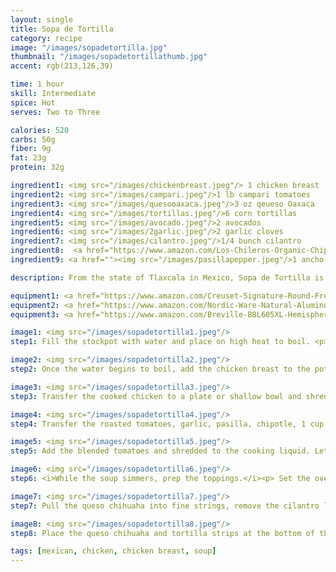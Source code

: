 ```yaml
---
layout: single
title: Sopa de Tortilla
category: recipe
image: "/images/sopadetortilla.jpg"
thumbnail: "/images/sopadetortillathumb.jpg"
accent: rgb(213,126,39)

time: 1 hour
skill: Intermediate
spice: Hot
serves: Two to Three

calories: 520
carbs: 50g
fiber: 9g
fat: 23g
protein: 32g

ingredient1: <img src="/images/chickenbreast.jpeg"/> 1 chicken breast
ingredient2: <img src="/images/campari.jpeg"/>1 lb campari tomatoes
ingredient3: <img src="/images/quesooaxaca.jpeg"/>3 oz qeueso Oaxaca
ingredient4: <img src="/images/tortillas.jpeg"/>6 corn tortillas
ingredient5: <img src="/images/avocado.jpeg"/>2 avocados
ingredient6: <img src="/images/2garlic.jpeg"/>2 garlic cloves
ingredient7: <img src="/images/cilantro.jpeg"/>1/4 bunch cilantro
ingredient8:  <a href="https://www.amazon.com/Los-Chileros-Organic-Chipotle-Package/dp/B00DIX9E3A/ref=as_li_ss_tl?ie=UTF8&qid=1481596889&sr=8-1&keywords=dried+chipotle+pepper&th=1&linkCode=ll1&tag=cilalime09-20&linkId=0458b689f247ea4baaafdb5f84085ce8"><img src="/images/chipotlepepper.jpeg"/>1 chipotle pepper</a>
ingredient9: <a href=""><img src="/images/pasillapepper.jpeg"/>1 ancho pepper</a>

description: From the state of Tlaxcala in Mexico, Sopa de Tortilla is a staple in Mexican and Tex-Mex kitchens. <i>Caldo de pollo</i> (chicken stock) builds complexity with roasted tomatoes, pasilla, and chipotle peppers. Crisp tortillas, melted queso de chihuaha, fresh cilantro and silky avocados accent this falvorful broth and deliver a complexity in textures, and contrast in flavors.

equipment1: <a href="https://www.amazon.com/Creuset-Signature-Round-French-Truffle/dp/B0076NOFSC/ref=as_li_ss_tl?s=kitchen&rps=1&ie=UTF8&qid=1481598867&sr=1-38&keywords=le+creuset&refinements=p_85:2470955011&th=1&linkCode=ll1&tag=cilalime09-20&linkId=b006520d939a82b80abca523f804e092"><img src="/images/stockpot.jpeg"/> stockpot, between 3-5 qt. </a>
equipment2: <a href="https://www.amazon.com/Nordic-Ware-Natural-Aluminum-Commercial/dp/B000G0KJG4/ref=sr_1_5?s=kitchen&rps=1&ie=UTF8&qid=1481599505&sr=1-5&keywords=baking+sheet&refinements=p_85%3A2470955011"><img src="/images/bakingsheet.jpeg"/>baking sheet</a>
equipment3: <a href="https://www.amazon.com/Breville-BBL605XL-Hemisphere-Control-Blender/dp/B005I72LMU/ref=as_li_ss_tl?s=kitchen&rps=1&ie=UTF8&qid=1481601822&sr=1-14&keywords=blender&refinements=p_85:2470955011,p_36:1253526011&linkCode=ll1&tag=cilalime09-20&linkId=b637316d3937e7e1c15e28b6e74a1c97"><img src="/images/blender.jpeg"/> blender </a>

image1: <img src="/images/sopadetortilla1.jpeg"/>
step1: Fill the stockpot with water and place on high heat to boil. <p> Move one of the oven racks to the upper third of the oven and set the oven to broil. Place the tomatoes on a a sheet pan and cook until the tomatoes char (about 20 minutes).</p>

image2: <img src="/images/sopadetortilla2.jpeg"/>
step2: Once the water begins to boil, add the chicken breast to the pot. Reduce the heat to medium high and simmer unil the chicken is cooke all the way through, and the fibers of the muscle begin to seperate. This will take approx. 10 minutes.

image3: <img src="/images/sopadetortilla3.jpeg"/>
step3: Transfer the cooked chicken to a plate or shallow bowl and shred the meat with two forks. <p><i>Do not discard the cooking liquid as you'll need it later.</i></p>

image4: <img src="/images/sopadetortilla4.jpeg"/>
step4: Transfer the roasted tomatoes, garlic, pasilla, chipotle, 1 cup of water, and 1 tsp of salt to a blender. Puree until the dried chiles have broken up and the mixture is uniform. <p><i> Note that the contents of the blender will be hot. Hold the lid of the blender in place to prevent any spills.</i></p>

image5: <img src="/images/sopadetortilla5.jpeg"/>
step5: Add the blended tomatoes and shredded to the cooking liquid. Let the soup simmer for 20 minutes on medium heat.

image6: <img src="/images/sopadetortilla6.jpeg"/>
step6: <i>While the soup simmers, prep the toppings.</i><p> Set the oven to 425˚. Cut the tortillas into 1/4" strips. Place the tortillas on a baking sheet and toss with a tbsp of olive oil. Place the tortillas in the upper third of the oven. Roast the tortillas until browned, check on them every 3 minutes to rotate the contents. </p>

image7: <img src="/images/sopadetortilla7.jpeg"/>
step7: Pull the queso chihuaha into fine strings, remove the cilantro leaves from the stems, and slice the avocados.

image8: <img src="/images/sopadetortilla8.jpeg"/>
step8: Place the queso chihuaha and tortilla strips at the bottom of the bowl. Ladle the the soup over the tortillas. Accent the soup with the sliced avocados and cilantro leaves.

tags: [mexican, chicken, chicken breast, soup]
---
```



